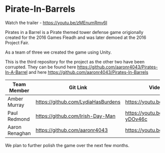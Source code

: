 # Pirate-In-Barrels

Watch the trailer - https://youtu.be/zMEnumRmv6I

Pirates in a Barrel is a Pirate themed tower defense game origionally created for the 2016 Games Fleadh and was later demoed at the 2016 Project Fair.

As a team of three we created the game using Unity.

This is the third repository for the project as the other two have been corrupted. They can be found here https://github.com/aaronr4043/Pirates-In-A-Barrel and here https://github.com/aaronr4043/Pirates-In-Barrels
             
Team Member | Git Link | Video Link
------------ | ------------- | -------------
Amber Murray | https://github.com/LydiaHasBurdens | https://youtu.be/rvUIfV3u_LQ
Paul Redmond | https://github.com/Irish-Day-Man | https://youtu.be/QPp-yDOv46c
Aaron Renaghan | https://github.com/aaronr4043 | https://youtu.be/1oagAjWXoKY

We plan to further polish the game over the next few months.
